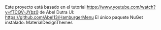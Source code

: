 Este proyecto está basado en el tutorial https://www.youtube.com/watch?v=fTCQV-JYbz0 de Abel Dutra UI: https://github.com/Abel13/HamburgerMenu
El único paquete NuGet instalado: MaterialDesignThemes

